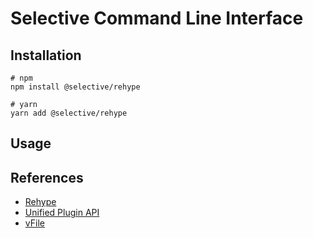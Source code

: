 # Selective Command Line Interface

## Installation

```shell
# npm
npm install @selective/rehype

# yarn
yarn add @selective/rehype
```

## Usage

## References

* [Rehype](https://github.com/rehypejs/rehype)
* [Unified Plugin API](https://unifiedjs.github.io/create-a-plugin.html)
* [vFile](https://github.com/vfile/vfile)
